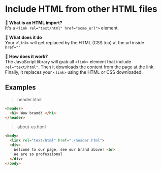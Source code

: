# Include HTML from other HTML files
🌌 **What is an HTML import?**  
It's a `<link rel="text/html" href="some_url">` element.  
  
🌄 **What does it do**  
Your `<link>` will get replaced by the HTML (CSS too) at the url inside `href=""`  
  
🌆 **How does it work?**  
The JavaScript library will grab all `<link>` element that include `rel="text/html"`. 
Then it downloads the content from the page at the link. Finally, it replaces your 
`<link>` using the HTML or CSS downloaded.  
  
## Examples
> header.html
```html
<header>
  <h1> Wow brand! </h1>
</header>
```
> about-us.html
```html
<body>
  <link rel="text/html" href="./header.html">
  <div>
    Welcome to our page, see our brand above! <br>
    We are so professional
  </div>
</body>
```
